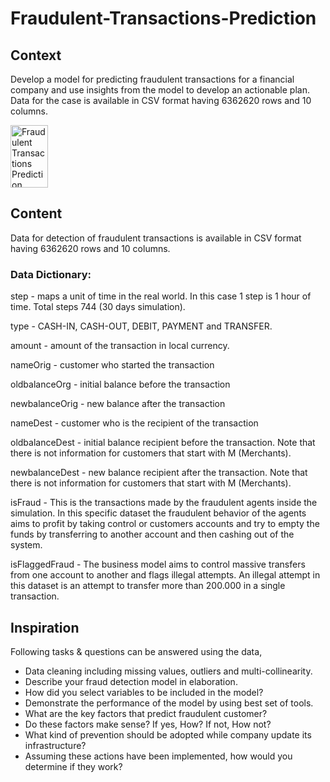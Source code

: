 # Fraudulent-Transactions-Prediction

## Context

<p>Develop a model for predicting fraudulent transactions for a financial company and use insights from the model to develop an actionable plan. Data for the case is available in CSV format having 6362620 rows and 10 columns.</p>

<img src = "https://camo.githubusercontent.com/d05dcd92fd552ce96585b1063a306d89f67d52c91b67b6ac3c8891767c86605c/68747470733a2f2f7777772e66696e616e63652d6d6f6e74686c792e636f6d2f46696e616e63652d4d6f6e74686c792f77702d636f6e74656e742f75706c6f6164732f323031382f30372f46726175642d45706964656d69632d436f7374732d254332254133332e322d5472696c6c696f6e2d476c6f62616c6c792e6a7067)" alt="Fraudulent Transactions Prediction" height=100px width=60px />

## Content

Data for detection of fraudulent transactions is available in CSV format having 6362620 rows and 10 columns.

### Data Dictionary:

step - maps a unit of time in the real world. In this case 1 step is 1 hour of time. Total steps 744 (30 days simulation).

type - CASH-IN, CASH-OUT, DEBIT, PAYMENT and TRANSFER.

amount - amount of the transaction in local currency.

nameOrig - customer who started the transaction

oldbalanceOrg - initial balance before the transaction

newbalanceOrig - new balance after the transaction

nameDest - customer who is the recipient of the transaction

oldbalanceDest - initial balance recipient before the transaction. Note that there is not information for customers that start with M (Merchants).

newbalanceDest - new balance recipient after the transaction. Note that there is not information for customers that start with M (Merchants).

isFraud - This is the transactions made by the fraudulent agents inside the simulation. In this specific dataset the fraudulent behavior of the agents aims to profit by taking control or customers accounts and try to empty the funds by transferring to another account and then cashing out of the system.

isFlaggedFraud - The business model aims to control massive transfers from one account to another and flags illegal attempts. An illegal attempt in this dataset is an attempt to transfer more than 200.000 in a single transaction.

## Inspiration

Following tasks & questions can be answered using the data,

<ul>
    <li>Data cleaning including missing values, outliers and multi-collinearity.</li>
    <li>Describe your fraud detection model in elaboration.</li>
    <li>How did you select variables to be included in the model?</li>
    <li>Demonstrate the performance of the model by using best set of tools.</li>
    <li>What are the key factors that predict fraudulent customer?</li>
    <li>Do these factors make sense? If yes, How? If not, How not?</li>
    <li>What kind of prevention should be adopted while company update its infrastructure?</li>
    <li>Assuming these actions have been implemented, how would you determine if they work?</li>
</ul>

